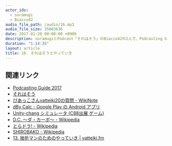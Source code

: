 ```yaml
---
actor_ids:
  - soramugi
  - Biacco42
audio_file_path: /audio/16.mp3
audio_file_size: 35803636
date: 2017-01-28 00:00:00 +0900
description: soramugiとPodcast「それはそう」のBiacco42の2人で、Podcasting Guide 2017、yatteiki20の質問、ワナビのやっていき、批評家じゃなくてチャレンジしてやっていく、好きのデータベース型と感情型、インスタント沼などについて話しました。
duration: "1:14:35"
layout: article
title: 16. それはそうとやっていき
---
```


## 関連リンク

- <a href='https://weblog.bulknews.net/podcasting-guide-2017-2e88531a367d#.n3fjmi2nz'>Podcasting Guide 2017</a>
- <a href='http://biacco-radio.tumblr.com/'>それはそう</a>
- <a href='https://wikinote.net/e1b8b1e6df79469aaf5124b16118cec5'>びあっこさんyatteiki20の質問 - WikiNote</a>
- <a href='https://play.google.com/store/apps/details?id=jp.biacco42.dbycalc&hl=ja'>dBy Calc - Google Play の Android アプリ</a>
- <a href='https://www.dropbox.com/sh/nj9ifjn4k3mok1m/AADXR_LSPmL1G5tweGQBplLHa?dl=0'>Unity-chang シミュレータ (C88出展 ゲーム)</a>
- <a href='https://ja.wikipedia.org/wiki/D.C._%E3%80%9C%E3%83%80%E3%83%BB%E3%82%AB%E3%83%BC%E3%83%9D%E3%80%9C'>D.C. 〜ダ・カーポ〜 - Wikipedia</a>
- <a href='https://ja.wikipedia.org/wiki/%E3%81%A8%E3%82%89%E3%83%89%E3%83%A9%21'>とらドラ! - Wikipedia</a>
- <a href='https://ja.wikipedia.org/wiki/SHIROBAKO'>SHIROBAKO - Wikipedia</a>
- <a href='https://yatteiki.fm/episode/13'>13. 挫折マンのためのやっていき | yatteiki.fm</a>

